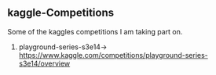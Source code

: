 ## kaggle-Competitions
Some of the kaggles competitions I am taking part on.

1. playground-series-s3e14-> 
https://www.kaggle.com/competitions/playground-series-s3e14/overview 

